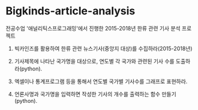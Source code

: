 # Bigkinds-article-analysis
전공수업 '애널리틱스프로그래밍'에서 진행한 2015-2018년 한류 관련 기사 분석 프로젝트

1. 빅카인즈를 활용하여 한류 관련 뉴스기사(중앙지 대상)를 수집하라(2015-2018년)

2. 기사제목에 나타난 국가명을 대상으로, 연도별 각 국가와 관련된 기사 수를 도출하라(python).

3. 엑셀이나 통계프로그램 등을 통해서 연도별 국가별 기사수를 그래프로 표현하라.

4. 언론사명과 국가명을 입력하면 작성한 기사의 개수를 출력하는 함수 만들기 (python).
